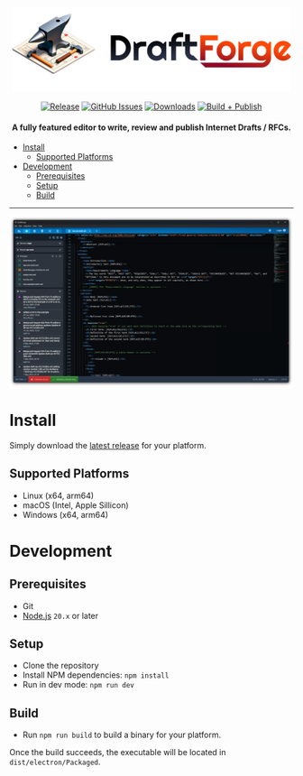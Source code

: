 <div align="center">

<picture>
  <source media="(prefers-color-scheme: dark)" srcset="docs/assets/logo-text-dark.png">
  <img alt="DraftForge" src="docs/assets/logo-text-light.png" height="150">
</picture>

[![Release](https://img.shields.io/github/release/ietf-tools/editor.svg?style=flat&maxAge=300)](https://github.com/ietf-tools/editor/releases)
[![GitHub Issues](https://img.shields.io/github/issues/ietf-tools/editor?style=flat&logo=github)](https://github.com/ietf-tools/editor/issues)
[![Downloads](https://img.shields.io/github/downloads/ietf-tools/editor/total.svg?style=flat&logo=github)](https://github.com/ietf-tools/editor/releases)
[![Build + Publish](https://github.com/ietf-tools/editor/actions/workflows/build.yml/badge.svg)](https://github.com/ietf-tools/editor/actions/workflows/build.yml)

#### A fully featured editor to write, review and publish Internet Drafts / RFCs.

</div>

- [Install](#install)
  - [Supported Platforms](#supported-platforms)
- [Development](#development)
  - [Prerequisites](#prerequisites)
  - [Setup](#setup)
  - [Build](#build)

---

![](docs/assets/draftforge-screenshot.png)

# Install

Simply download the [latest release](https://github.com/ietf-tools/editor/releases/latest) for your platform.

## Supported Platforms

- Linux (x64, arm64)
- macOS (Intel, Apple Sillicon)
- Windows (x64, arm64)

# Development

## Prerequisites

- Git
- [Node.js](https://nodejs.org/en/download/) `20.x` or later

## Setup

- Clone the repository
- Install NPM dependencies: `npm install`
- Run in dev mode: `npm run dev`

## Build

- Run `npm run build` to build a binary for your platform.

Once the build succeeds, the executable will be located in `dist/electron/Packaged`.
